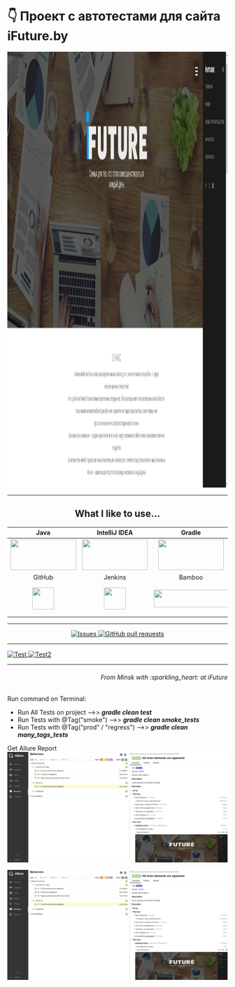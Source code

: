 # :point_down: Проект с автотестами для сайта iFuture.by

<img src="src/test/resources/images/iFuture.png" width="1911" height="994" alt> 


___
<h2 align="center">What I like to use...</h3>

| Java | IntelliJ IDEA | Gradle | Maven | Junit5 | Selenide | Cucumber |
|:------:|:----:|:----:|:------:|:------:|:------:|:------:|
| <img src="https://github.com/Vasili888-QA/Vasili888-QA/blob/master/images/java.png" width="150" height="70"> | <img src="https://github.com/Vasili888-QA/Vasili888-QA/blob/master/images/IntelliJ-IDEA.png" width="150" height="70"> | <img src="https://github.com/Vasili888-QA/Vasili888-QA/blob/master/images/Gradle.png" width="150" height="70"> | <img src="https://github.com/Vasili888-QA/Vasili888-QA/blob/master/images/maven.png" width="150" height="70"> | <img src="https://github.com/Vasili888-QA/Vasili888-QA/blob/master/images/junit.png" width="150" height="70"> | <img src="https://github.com/Vasili888-QA/Vasili888-QA/blob/master/images/Selenide.jfif" width="150" height="70"> | <img src="https://github.com/Vasili888-QA/Vasili888-QA/blob/master/images/cucumber.jpg" width="150" height="70"> |
| GitHub | Jenkins | Bamboo | Selenoid | Allure Report | Allure TestOps | Jira |
| <img src="https://github.com/Vasili888-QA/Vasili888-QA/blob/master/images/logo/Github.png" width="50" height="50"> | <img src="https://github.com/Vasili888-QA/Vasili888-QA/blob/master/images/logo/Jenkins.png" width="50" height="50"> | <img src="https://github.com/Vasili888-QA/Vasili888-QA/blob/master/images/bamboo.png" width="170" height="40"> | <img src="https://github.com/Vasili888-QA/Vasili888-QA/blob/master/images/logo/Selenoid.png" width="70" height="70"> | <img src="https://github.com/Vasili888-QA/Vasili888-QA/blob/master/images/logo/Allure_Report.png" width="70" height="70"> | <img src="https://github.com/Vasili888-QA/Vasili888-QA/blob/master/images/logo/AllureTestOps.png" width="70" height="70"> | <img src="https://github.com/Vasili888-QA/Vasili888-QA/blob/master/images/logo/Jira.png" width="70" height="70"> |


---


  <p align="center">
    <a href="https://github.com/Vasili888-QA/Vasili888-QA/issues">
      <img alt="Issues" src="https://img.shields.io/github/issues/Vasili888-QA/JUnit5ParameterizeTests?color=e7f90f" />
    </a>
    <a href="https://github.com/Vasili888-QA/Vasili888-QA/pulls">
      <img alt="GitHub pull requests" src="https://img.shields.io/github/issues-pr/Vasili888-QA/JUnit5ParameterizeTests?color=1eed1e" />
    </a>
  </p>

---

<a href="https://github.com/Vasili888-QA/github-readme-stats">
  <img align="center" src="https://github-readme-stats.vercel.app/api/?username=Vasili888-QA&theme=buefy&bg_color=30,abf596,f7f685&title_color=040ec5&text_color=040ec5"  alt="Test"/>
</a>
<a href="https://github-readme-stats.vercel.app/api/top-langs?username=Vasili888-QA&theme=vue&show_icons=true&locale=en&layout=normal">
  <img align="center" src="https://github-readme-stats.vercel.app/api/top-langs?username=Vasili888-QA&theme=vue&show_icons=true&locale=en&layout=normal&bg_color=30,f7f685,abf596&title_color=040ec5&text_color=040ec5"  alt="Test2"/>
</a>

___
<h6 align="right">From Minsk with :sparkling_heart:  at iFuture</h6>


Run command on Terminal:

- Run All Tests on project -->> _**gradle clean test**_
- Run Tests with @Tag("smoke") -->> _**gradle clean smoke_tests**_
- Run Tests with @Tag("prod" / "regress") -->> _**gradle clean many_tags_tests**_

Get Allure Report
![img.png](src/test/resources/images/allureReport.png)

![img_1.png](src/test/resources/images/allureReport.png)